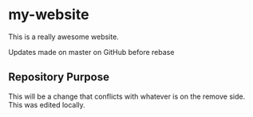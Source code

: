 # my-website

This is a really awesome website.

Updates made on master on GitHub before rebase

## Repository Purpose

This will be a change that conflicts
with whatever is on the remove side.
This was edited locally.
